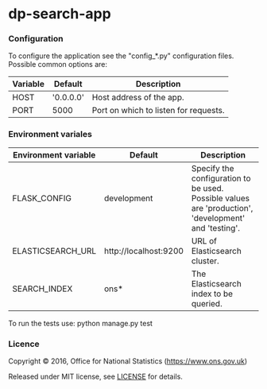 dp-search-app
==================

### Configuration

To configure the application see the "config_*.py" configuration files. Possible common options are:

| Variable             | Default                 | Description
| -------------------- | ----------------------- | ----------------------------------------------------------------------------------------------------
| HOST                 | '0.0.0.0'               | Host address of the app.
| PORT                 | 5000                    | Port on which to listen for requests. 

### Environment variales

| Environment variable | Default                 | Description
| -------------------- | ----------------------- | ----------------------------------------------------------------------------------------------------
| FLASK_CONFIG         | development             | Specify the configuration to be used. Possible values are 'production', 'development' and 'testing'.
| ELASTICSEARCH_URL    | http://localhost:9200   | URL of Elasticsearch cluster.
| SEARCH_INDEX         | ons*                    | The Elasticsearch index to be queried.

To run the tests use: python manage.py test


### Licence

Copyright ©‎ 2016, Office for National Statistics (https://www.ons.gov.uk)

Released under MIT license, see [LICENSE](LICENSE.md) for details.
